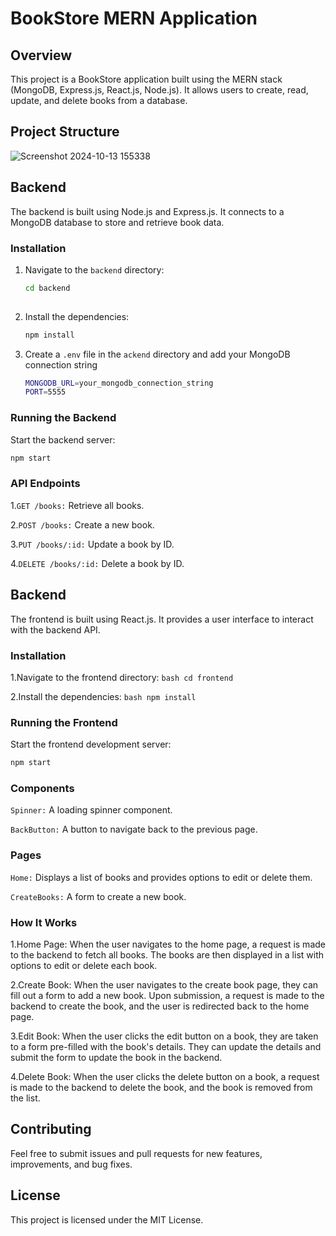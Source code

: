 # BookStore MERN Application

## Overview

This project is a BookStore application built using the MERN stack (MongoDB, Express.js, React.js, Node.js). It allows users to create, read, update, and delete books from a database.

## Project Structure


![Screenshot 2024-10-13 155338](https://github.com/user-attachments/assets/fdcd1807-7fe5-4304-a03d-237574fee64c)

## Backend

The backend is built using Node.js and Express.js. It connects to a MongoDB database to store and retrieve book data.

### Installation
  
  1. Navigate to the `backend` directory:
     ```bash
     cd backend
  
  2. Install the dependencies:
     ```bash  
     npm install 
  3. Create a `.env` file in the `ackend` directory and add your MongoDB connection string
     ```bash
     MONGODB_URL=your_mongodb_connection_string
     PORT=5555

### Running the Backend
   Start the backend server:
   ```bash
   npm start
   ```

### API Endpoints

   1.```GET /books:``` Retrieve all books.
  
   2.```POST /books:``` Create a new book.
  
   3.```PUT /books/:id:``` Update a book by ID.
  
   4.```DELETE /books/:id:``` Delete a book by ID.


## Backend
  The frontend is built using React.js. It provides a user interface to interact with the backend API.

### Installation
  1.Navigate to the frontend directory:
    ```bash
    cd frontend
    ```
    
  2.Install the dependencies:
    ```bash
    npm install
    ```
    
### Running the Frontend
Start the frontend development server:
  ```bash
  npm start
  ```
### Components
  ```Spinner:``` A loading spinner component.
  
  ```BackButton:``` A button to navigate back to the previous page.
### Pages
  ```Home:``` Displays a list of books and provides options to edit or delete them.

  ```CreateBooks:``` A form to create a new book.


### How It Works
1.Home Page: When the user navigates to the home page, a request is made to the backend to fetch all books. The books are then displayed in a list with options to edit or delete each book.

2.Create Book: When the user navigates to the create book page, they can fill out a form to add a new book. Upon submission, a request is made to the backend to create the book, and the user is redirected back to the home page.

3.Edit Book: When the user clicks the edit button on a book, they are taken to a form pre-filled with the book's details. They can update the details and submit the form to update the book in the backend.

4.Delete Book: When the user clicks the delete button on a book, a request is made to the backend to delete the book, and the book is removed from the list.


## Contributing
Feel free to submit issues and pull requests for new features, improvements, and bug fixes.

## License
This project is licensed under the MIT License.

